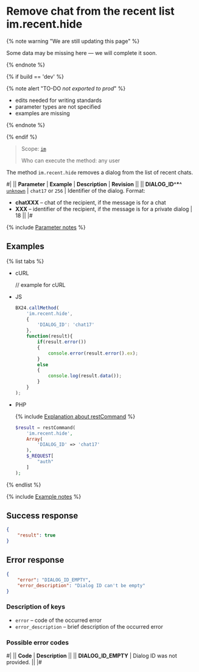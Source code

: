 # Remove chat from the recent list im.recent.hide

{% note warning "We are still updating this page" %}

Some data may be missing here — we will complete it soon.

{% endnote %}

{% if build == 'dev' %}

{% note alert "TO-DO _not exported to prod_" %}

- edits needed for writing standards
- parameter types are not specified
- examples are missing

{% endnote %}

{% endif %}

> Scope: [`im`](../../scopes/permissions.md)
>
> Who can execute the method: any user

The method `im.recent.hide` removes a dialog from the list of recent chats.

#|
|| **Parameter** | **Example** | **Description** | **Revision** ||
|| **DIALOG_ID^*^**
[`unknown`](../../data-types.md) | `chat17`
or
`256` | Identifier of the dialog. Format:
- **chatXXX** – chat of the recipient, if the message is for a chat
- **XXX** – identifier of the recipient, if the message is for a private dialog | 18 ||
|#

{% include [Parameter notes](../../../_includes/required.md) %}

## Examples

{% list tabs %}

- cURL

    // example for cURL

- JS

    ```js
    BX24.callMethod(
        'im.recent.hide',
        {
            'DIALOG_ID': 'chat17'
        },
        function(result){
            if(result.error())
            {
                console.error(result.error().ex);
            }
            else
            {
                console.log(result.data());
            }
        }
    );
    ```

- PHP

    {% include [Explanation about restCommand](../_includes/rest-command.md) %}

    ```php
    $result = restCommand(
        'im.recent.hide',
        Array(
            'DIALOG_ID' => 'chat17'
        ),
        $_REQUEST[
            "auth"
        ]
    );    
    ```

{% endlist %}

{% include [Example notes](../../../_includes/examples.md) %}

## Success response

```json
{
    "result": true
}
```

## Error response

```json
{
    "error": "DIALOG_ID_EMPTY",
    "error_description": "Dialog ID can't be empty"
}
```

### Description of keys

- `error` – code of the occurred error
- `error_description` – brief description of the occurred error

### Possible error codes

#|
|| **Code** | **Description** ||
|| **DIALOG_ID_EMPTY** | Dialog ID was not provided. ||
|#